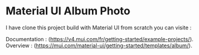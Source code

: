 # Material UI Album Photo

I have clone this project build with Material UI from scratch 
you can visite : 

Documentation : (https://v4.mui.com/fr/getting-started/example-projects/). 
Overview : (https://mui.com/material-ui/getting-started/templates/album/).

